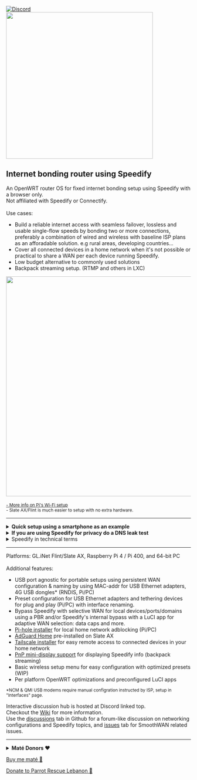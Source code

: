 [![Discord](https://badgen.net/discord/members/AxSSjpgwjx)](https://discord.gg/AxSSjpgwjx)   
<img src="https://user-images.githubusercontent.com/96490382/185179903-4cbac04d-d0f7-47e2-b81a-167803205d33.png" width="400"/>

## Internet bonding router using Speedify
An OpenWRT router OS for fixed internet bonding setup using Speedify with a browser only. <br>
Not affiliated with Speedify or Connectify.<br>
<br>
Use cases: 
- Build a reliable internet access with seamless failover, lossless and usable single-flow speeds by bonding two or more connections, preferably a combination of wired and wireless with baseline ISP plans as an afforadable solution. e.g rural areas, developing countries...
- Cover all connected devices in a home network when it's not possible or practical to share a WAN per each device running Speedify.  
- Low budget alternative to commonly used solutions
- Backpack streaming setup. (RTMP and others in LXC)
  
<img src="https://raw.githubusercontent.com/TalalMash/SmoothWAN-web/main/smoothwan-illust.drawio.svg" width="600"/> <br>  
<sub>[- More info on Pi's Wi-Fi setup](https://github.com/TalalMash/SmoothWAN/discussions/18#discussioncomment-2521688)<br>- Slate AX/Flint is much easier to setup with no extra hardware.</sub>  
  
 ***
  
<details>
  <summary><b>Quick setup using a smartphone as an example</b></summary>  
<b>Note:</b> Slate AX or Flint is recommended for ease of use due to built in stable Wi-Fi adapters, no extra hardware is needed.<br>
- Download and follow the instructions from "Releases" page. <br>
- Connect your hardware in a similiar way to this example: <br>
<img src="https://github.com/TalalMash/SmoothWAN-web/raw/main/Basic%20Setup%20Guide%20assets/1a.svg" width="400"/>
<img src="https://github.com/TalalMash/SmoothWAN-web/raw/main/Basic%20Setup%20Guide%20assets/1slate.svg" width="400"/><br>
- The Pi/Slate is now broadcasting as a Wi-Fi access point for easy configuration, connect to "SmoothWAN Setup", password: "brassworld": <br>
<img src="https://github.com/TalalMash/SmoothWAN-web/raw/main/Basic%20Setup%20Guide%20assets/1.png" width="300"/> <br>
- Visit: http://172.17.17.2 there is no password set: <br>
<img src="https://github.com/TalalMash/SmoothWAN-web/raw/main/Basic%20Setup%20Guide%20assets/2.png" width="300"/> <br>
<img src="https://github.com/TalalMash/SmoothWAN-web/raw/main/Basic%20Setup%20Guide%20assets/3.png" width="300"/> <br>
- You will be greeted with brief instructions in the UI, setup Speedify: <br>
<img src="https://github.com/TalalMash/SmoothWAN-web/raw/main/Basic%20Setup%20Guide%20assets/4.png" width="300"/> <br>
- Click "Trigger Install/Update": <br>
<img src="https://github.com/TalalMash/SmoothWAN-web/raw/main/Basic%20Setup%20Guide%20assets/5.png" width="300"/> <br>
- Click "View Log" tab, it will show "Speedify is installed" at the end of the log after few seconds: <br>
<img src="https://github.com/TalalMash/SmoothWAN-web/raw/main/Basic%20Setup%20Guide%20assets/6.png" width="300"/> <br>
- Head to Status->Overview: <br>
<img src="https://github.com/TalalMash/SmoothWAN-web/raw/main/Basic%20Setup%20Guide%20assets/7.png" width="300"/> <br>
- Speedify app is now installed, login: <br>
<img src="https://github.com/TalalMash/SmoothWAN-web/raw/main/Basic%20Setup%20Guide%20assets/8.png" width="300"/> <br>
- Setup a password for SmoothWAN admin page in System->Administration <br>
- All done, enjoy a reliable internet. <br>

***

- <b>Extra</b>: to change the USB ports / WAN name, head to Interfaces->Multi-WAN USB: <br> 
<img src="https://github.com/TalalMash/SmoothWAN-web/raw/main/Basic%20Setup%20Guide%20assets/11.png" width="300"/> <br>
<img src="https://github.com/TalalMash/SmoothWAN-web/raw/main/Basic%20Setup%20Guide%20assets/12.png" width="300"/> <br>
<img src="https://github.com/TalalMash/SmoothWAN-web/raw/main/Basic%20Setup%20Guide%20assets/13.png" width="300"/> <br>
- <b>Pi specifics:</b>
  - Connect and configure a Wi-Fi AP/router if needed, the internal Wi-Fi of the Pi is unstable for general use, connect using RPi4's Ethernet port to a configured AP/router [(more info)](https://github.com/TalalMash/SmoothWAN/discussions/18#discussioncomment-2521688): <br>
<img src="https://github.com/TalalMash/SmoothWAN-web/raw/main/Basic%20Setup%20Guide%20assets/2a.svg" width="300"/> <br>
  - After connecting your mobile over the Wi-Fi AP/router, head over to Network->Wireless and disable Pi's Wi-Fi: <br>
<img src="https://github.com/TalalMash/SmoothWAN-web/raw/main/Basic%20Setup%20Guide%20assets/9.png" width="300"/> <br>
<img src="https://github.com/TalalMash/SmoothWAN-web/raw/main/Basic%20Setup%20Guide%20assets/10.png" width="800"/> <br>

</details>

<details> 
  <summary><strong>If you are using Speedify for privacy do a DNS leak test</strong></summary>
  Depending on the configuration of devices (e.g. ISP's locked down modem / router) you plug into the WAN ports to bond - your ISP DNS servers may leak. 
  
  If this is something you don't want then:
  1. Do an extended [dnsleaktest](https://www.dnsleaktest.com).
  2. If your ISP's DNS server is shown, then uncheck the "Use DNS servers advertised by peer setting" on each of the WAN interfaces, and change the DNS server to 1.1.1.1 or whatever DNS server you prefer / trust.
  <img src="https://user-images.githubusercontent.com/406007/199865411-3fab4de0-3c91-444b-9f13-eadb5440bb07.png" width="800" />
</details>

<details> 
<summary>Speedify in technical terms</summary>
<b>Notes:</b> These are my own findings and they are not accurate. <br>
<br>
- Includes optimization for non-livestreaming services in addition to livestreaming, e.g realtime connections. <br>
- Relatively affordable due to publicly shared servers. <br>
- Server region selection for region restricted services and multiple backup public servers. <br>
- Application aware conditioning in "Streaming mode": sensitive streams packets (when detected) are duplicated across WANs and prioritized for VoIP, video calls, streaming, and games for seamless failover and lossless connectivity even when combining lossy WANs. While non-sensitive streams packets are aggregated across WANs for the speed of the total combined WANs, and bulk downloads using single sockets are aggregated. Sensitive streams are also aggregated with high quality sources. <br>
- Advanced quality monitoring: per WAN quality rating system that's based on jitter, latency, stability, and speed variations over a period of time to prevent an unstable WAN from impacting total aggregation performance. e.g WAN resume and suspend delay is increased on multiple failures, poor connections will be removed from aggregation and used for backup etc. <br>
- Automatic bypass function for region/VPN restricted services. e.g Netflix <br>
- Per WAN VPN transport protocols for optimal connectivity when used with strict ISPs or poor middleboxes, used protocols: HTTPS(disguises as web browsing), UDP, TCP, TCP Multiple. <br>
- "TCP Multiple" transport protocol as known as parallel transfer sockets allows maximum speed to be achieved on high latency, lossy, and far region VPN servers (with loss based CCA host settings and out-of-order packets). <br>
- Quick packet aggregation weighing for largely asymmetric and heterogenous WANs bonding while slowly adapting on long periods when using cellular/wireless with variable speeds. <br>
- Low out of order packet delivery on aggregation, needed for single socket TCP connection performance at the cost of minor latency increase. <br>
- Options for using a WAN for speed boosts only with adjustable threshold (advanced - CLI) and backup only mode. <br>
- Switching critical settings such as protocols, modes, and adding or removing WANs without disruption or requiring a restart. <br>
- Maintains low TCP-over-TCP overhead relative to other VPNs. <br>
  
</details>
  
 ***
  
Platforms: GL.iNet Flint/Slate AX, Raspberry Pi 4 / Pi 400, and 64-bit PC
<br><br>
Additional features: 
-  USB port agnostic for portable setups using persistent WAN configuration & naming by using MAC-addr for USB Ethernet adapters, 4G USB dongles* (RNDIS, Pi/PC)  
-  Preset configuration for USB Ethernet adapters and tethering devices for plug and play (Pi/PC) with interface renaming.  
-  Bypass Speedify with selective WAN for local devices/ports/domains using a PBR and/or Speedify's internal bypass with a LuCI app for adaptive WAN selection: data caps and more.
-  [Pi-hole installer](https://github.com/TalalMash/SmoothWAN/wiki/Setting-up-Pi-hole) for local home network adblocking (Pi/PC)  
-  [AdGuard Home](https://github.com/TalalMash/SmoothWAN/wiki/Setting-up-AdGuard-Home-(GL.iNet)) pre-installed on Slate AX
-  [Tailscale installer](https://github.com/TalalMash/SmoothWAN/wiki/Setting-up-Tailscale) for easy remote access to connected devices in your home network  
-  [PnP mini-display support](https://github.com/TalalMash/SmoothWAN/wiki/Setting-up-OLED-display-for-stats-(RPi4)) for displaying Speedify info (backpack streaming) 
-  Basic wireless setup menu for easy configuration with optimized presets (WIP)  
-  Per platform OpenWRT optimizations and preconfigured LuCI apps
  
<sub>*NCM & QMI USB modems require manual configration instructed by ISP, setup in "Interfaces" page.</sub>

Interactive discussion hub is hosted at Discord linked top. <br>
Checkout the [Wiki](https://github.com/TalalMash/SmoothWAN/wiki/) for more information. <br>
Use the [discussions](https://github.com/TalalMash/SmoothWAN/discussions) tab in Github for a forum-like discussion on networking configurations and Speedify topics, and [issues](https://github.com/TalalMash/SmoothWAN/issues) tab for SmoothWAN related issues.  

***

<details>
  <summary><b>Maté Donors ❤</b></summary>
  Special thanks to:<br>
<img src="https://raw.githubusercontent.com/TalalMash/SmoothWAN-web/main/donors.drawio.svg"/><br>
<b>Note:</b> Add *** at the end of the donation message be excempt from this list.<br>
</details>

[Buy me maté 🧉](https://www.paypal.com/paypalme/talalmsb/1)  
  
[Donate to Parrot Rescue Lebanon 🦜](https://www.parrotrescuelebanon.com/)

